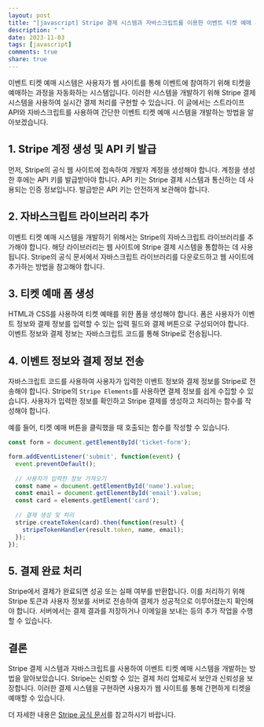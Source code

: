 ```yaml
---
layout: post
title: "[javascript] Stripe 결제 시스템과 자바스크립트를 이용한 이벤트 티켓 예매 시스템 개발 방법"
description: " "
date: 2023-11-03
tags: [javascript]
comments: true
share: true
---
```


이벤트 티켓 예매 시스템은 사용자가 웹 사이트를 통해 이벤트에 참여하기 위해 티켓을 예매하는 과정을 자동화하는 시스템입니다. 이러한 시스템을 개발하기 위해 Stripe 결제 시스템을 사용하여 실시간 결제 처리를 구현할 수 있습니다. 이 글에서는 스트라이프 API와 자바스크립트를 사용하여 간단한 이벤트 티켓 예매 시스템을 개발하는 방법을 알아보겠습니다.

## 1. Stripe 계정 생성 및 API 키 발급

먼저, Stripe의 공식 웹 사이트에 접속하여 개발자 계정을 생성해야 합니다. 계정을 생성한 후에는 API 키를 발급받아야 합니다. API 키는 Stripe 결제 시스템과 통신하는 데 사용되는 인증 정보입니다. 발급받은 API 키는 안전하게 보관해야 합니다.

## 2. 자바스크립트 라이브러리 추가

이벤트 티켓 예매 시스템을 개발하기 위해서는 Stripe의 자바스크립트 라이브러리를 추가해야 합니다. 해당 라이브러리는 웹 사이트에 Stripe 결제 시스템을 통합하는 데 사용됩니다. Stripe의 공식 문서에서 자바스크립트 라이브러리를 다운로드하고 웹 사이트에 추가하는 방법을 참고해야 합니다.

## 3. 티켓 예매 폼 생성

HTML과 CSS를 사용하여 티켓 예매를 위한 폼을 생성해야 합니다. 폼은 사용자가 이벤트 정보와 결제 정보를 입력할 수 있는 입력 필드와 결제 버튼으로 구성되어야 합니다. 이벤트 정보와 결제 정보는 자바스크립트 코드를 통해 Stripe로 전송됩니다.

## 4. 이벤트 정보와 결제 정보 전송

자바스크립트 코드를 사용하여 사용자가 입력한 이벤트 정보와 결제 정보를 Stripe로 전송해야 합니다. Stripe의 `Stripe Elements`를 사용하면 결제 정보를 쉽게 수집할 수 있습니다. 사용자가 입력한 정보를 확인하고 Stripe 결제를 생성하고 처리하는 함수를 작성해야 합니다. 

예를 들어, 티켓 예매 버튼을 클릭했을 때 호출되는 함수를 작성할 수 있습니다.

```javascript
const form = document.getElementById('ticket-form');

form.addEventListener('submit', function(event) {
  event.preventDefault();
  
  // 사용자가 입력한 정보 가져오기
  const name = document.getElementById('name').value;
  const email = document.getElementById('email').value;
  const card = elements.getElement('card');
  
  // 결제 생성 및 처리
  stripe.createToken(card).then(function(result) {
    stripeTokenHandler(result.token, name, email);
  });
});
```

## 5. 결제 완료 처리

Stripe에서 결제가 완료되면 성공 또는 실패 여부를 반환합니다. 이를 처리하기 위해 Stripe 토큰과 사용자 정보를 서버로 전송하여 결제가 성공적으로 이루어졌는지 확인해야 합니다. 서버에서는 결제 결과를 저장하거나 이메일을 보내는 등의 추가 작업을 수행할 수 있습니다.

## 결론

Stripe 결제 시스템과 자바스크립트를 사용하여 이벤트 티켓 예매 시스템을 개발하는 방법을 알아보았습니다. Stripe는 신뢰할 수 있는 결제 처리 업체로서 보안과 신뢰성을 보장합니다. 이러한 결제 시스템을 구현하면 사용자가 웹 사이트를 통해 간편하게 티켓을 예매할 수 있습니다.

더 자세한 내용은 [Stripe 공식 문서](https://stripe.com/docs)를 참고하시기 바랍니다.
